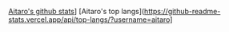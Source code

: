 [Aitaro's github stats](https://github-readme-stats.vercel.app/api?username=aitaro)]
[Aitaro's top langs](https://github-readme-stats.vercel.app/api/top-langs/?username=aitaro]
